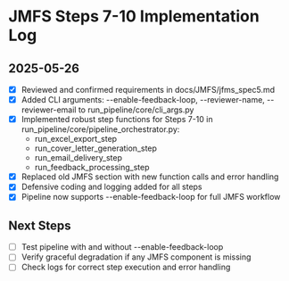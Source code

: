 # JMFS Steps 7-10 Implementation Log

## 2025-05-26

- [x] Reviewed and confirmed requirements in docs/JMFS/jfms_spec5.md
- [x] Added CLI arguments: --enable-feedback-loop, --reviewer-name, --reviewer-email to run_pipeline/core/cli_args.py
- [x] Implemented robust step functions for Steps 7-10 in run_pipeline/core/pipeline_orchestrator.py:
    - run_excel_export_step
    - run_cover_letter_generation_step
    - run_email_delivery_step
    - run_feedback_processing_step
- [x] Replaced old JMFS section with new function calls and error handling
- [x] Defensive coding and logging added for all steps
- [x] Pipeline now supports --enable-feedback-loop for full JMFS workflow

## Next Steps
- [ ] Test pipeline with and without --enable-feedback-loop
- [ ] Verify graceful degradation if any JMFS component is missing
- [ ] Check logs for correct step execution and error handling

